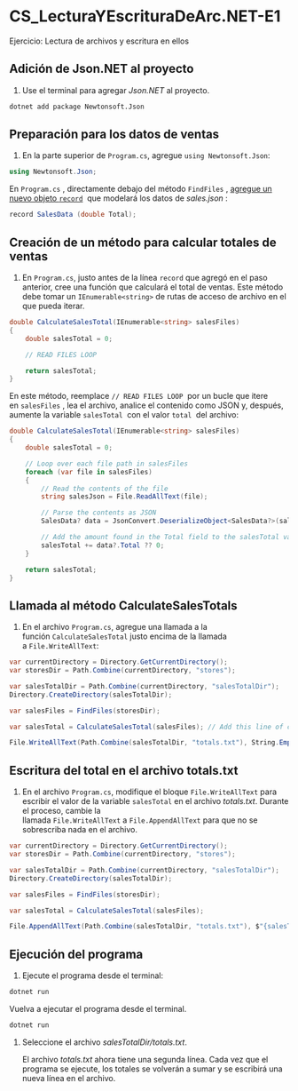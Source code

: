 # CS_LecturaYEscrituraDeArc.NET-E1
Ejercicio: Lectura de archivos y escritura en ellos

## **Adición de Json.NET al proyecto**

1. Use el terminal para agregar *Json.NET* al proyecto.

```bash
dotnet add package Newtonsoft.Json
```

## **Preparación para los datos de ventas**

1. En la parte superior de `Program.cs`, agregue `using Newtonsoft.Json`:

```csharp
using Newtonsoft.Json;
```

En `Program.cs`
, directamente debajo del método `FindFiles`
, [agregue un nuevo objeto `record`](https://learn.microsoft.com/es-es/dotnet/csharp/language-reference/builtin-types/record/)
 que modelará los datos de *sales.json*
:

```csharp
record SalesData (double Total);
```

## **Creación de un método para calcular totales de ventas**

1. En `Program.cs`, justo antes de la línea `record` que agregó en el paso anterior, cree una función que calculará el total de ventas. Este método debe tomar un `IEnumerable<string>` de rutas de acceso de archivo en el que pueda iterar.

```csharp
double CalculateSalesTotal(IEnumerable<string> salesFiles)
{
    double salesTotal = 0;

    // READ FILES LOOP

    return salesTotal;
}
```

En este método, reemplace `// READ FILES LOOP`
 por un bucle que itere en `salesFiles`
, lea el archivo, analice el contenido como JSON y, después, aumente la variable `salesTotal`
 con el valor `total`
 del archivo:

```csharp
double CalculateSalesTotal(IEnumerable<string> salesFiles)
{
    double salesTotal = 0;

    // Loop over each file path in salesFiles
    foreach (var file in salesFiles)
    {      
        // Read the contents of the file
        string salesJson = File.ReadAllText(file);

        // Parse the contents as JSON
        SalesData? data = JsonConvert.DeserializeObject<SalesData?>(salesJson);

        // Add the amount found in the Total field to the salesTotal variable
        salesTotal += data?.Total ?? 0;
    }

    return salesTotal;
}
```

## **Llamada al método CalculateSalesTotals**

1. En el archivo `Program.cs`, agregue una llamada a la función `CalculateSalesTotal` justo encima de la llamada a `File.WriteAllText`:

```csharp
var currentDirectory = Directory.GetCurrentDirectory();
var storesDir = Path.Combine(currentDirectory, "stores");

var salesTotalDir = Path.Combine(currentDirectory, "salesTotalDir");
Directory.CreateDirectory(salesTotalDir);

var salesFiles = FindFiles(storesDir);

var salesTotal = CalculateSalesTotal(salesFiles); // Add this line of code

File.WriteAllText(Path.Combine(salesTotalDir, "totals.txt"), String.Empty);
```

## **Escritura del total en el archivo totals.txt**

1. En el archivo `Program.cs`, modifique el bloque `File.WriteAllText` para escribir el valor de la variable `salesTotal` en el archivo *totals.txt*. Durante el proceso, cambie la llamada `File.WriteAllText` a `File.AppendAllText` para que no se sobrescriba nada en el archivo.

```csharp
var currentDirectory = Directory.GetCurrentDirectory();            
var storesDir = Path.Combine(currentDirectory, "stores");

var salesTotalDir = Path.Combine(currentDirectory, "salesTotalDir");
Directory.CreateDirectory(salesTotalDir);            

var salesFiles = FindFiles(storesDir);

var salesTotal = CalculateSalesTotal(salesFiles);

File.AppendAllText(Path.Combine(salesTotalDir, "totals.txt"), $"{salesTotal}{Environment.NewLine}");
```

## **Ejecución del programa**

1. Ejecute el programa desde el terminal:

```csharp
dotnet run
```

Vuelva a ejecutar el programa desde el terminal.

```csharp
dotnet run
```

1. Seleccione el archivo *salesTotalDir/totals.txt*.
    
    El archivo *totals.txt* ahora tiene una segunda línea. Cada vez que el programa se ejecute, los totales se volverán a sumar y se escribirá una nueva línea en el archivo.
